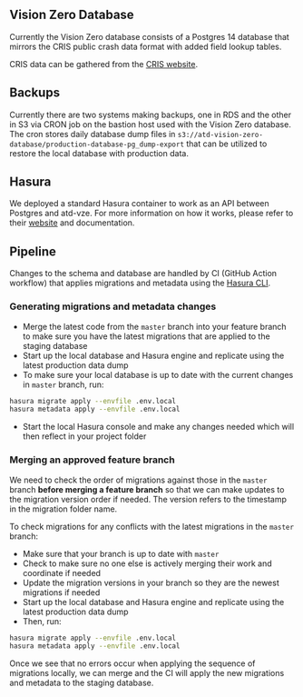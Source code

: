 ## Vision Zero Database

Currently the Vision Zero database consists of a Postgres 14 database that mirrors the CRIS public crash data format with added field lookup tables.

CRIS data can be gathered from the [CRIS website]([https://cris.dot.state.tx.us](https://cris.dot.state.tx.us/)). 

## Backups

Currently there are two systems making backups, one in RDS and the other in S3 via CRON job on the bastion host used with the Vision Zero database. The cron stores daily database dump files in `s3://atd-vision-zero-database/production-database-pg_dump-export` that can be utilized to restore the local database with production data.

## Hasura

We deployed a standard Hasura container to work as an API between Postgres and atd-vze. For more information on how it works, please refer to their [website](https://hasura.io) and documentation. 

## Pipeline

Changes to the schema and database are handled by CI (GitHub Action workflow) that applies migrations and metadata using the [Hasura CLI](https://hasura.io/docs/latest/hasura-cli/overview/).

### Generating migrations and metadata changes

- Merge the latest code from the `master` branch into your feature branch to make sure you have the latest migrations that are applied to the staging database
- Start up the local database and Hasura engine and replicate using the latest production data dump
- To make sure your local database is up to date with the current changes in `master` branch, run:
```bash
hasura migrate apply --envfile .env.local
hasura metadata apply --envfile .env.local
``` 
- Start the local Hasura console and make any changes needed which will then reflect in your project folder

### Merging an approved feature branch

We need to check the order of migrations against those in the `master` branch **before merging a feature branch** so that we can make updates to the migration version order if needed. The version refers to the timestamp in the migration folder name.

To check migrations for any conflicts with the latest migrations in the `master` branch:
- Make sure that your branch is up to date with `master`
- Check to make sure no one else is actively merging their work and coordinate if needed
- Update the migration versions in your branch so they are the newest migrations if needed
- Start up the local database and Hasura engine and replicate using the latest production data dump
- Then, run:
```bash
hasura migrate apply --envfile .env.local
hasura metadata apply --envfile .env.local
``` 

Once we see that no errors occur when applying the sequence of migrations locally, we can merge and the CI will apply the new migrations and metadata to the staging database.
